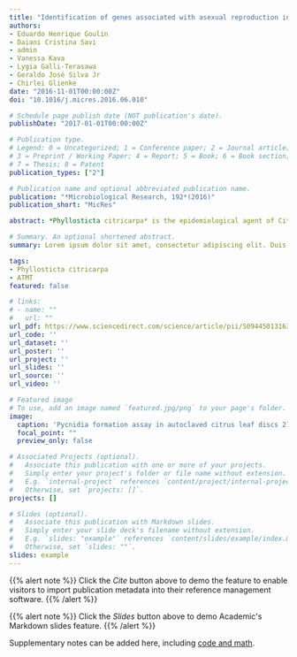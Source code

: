 ```yaml
---
title: "Identification of genes associated with asexual reproduction in Phyllosticta citricarpa mutants obtained through Agrobacterium tumefaciens transformation"
authors:
- Eduardo Henrique Goulin
- Daiani Cristina Savi
- admin
- Vanessa Kava
- Lygia Galli-Terasawa
- Geraldo José Silva Jr
- Chirlei Glienke
date: "2016-11-01T00:00:00Z"
doi: "10.1016/j.micres.2016.06.010"

# Schedule page publish date (NOT publication's date).
publishDate: "2017-01-01T00:00:00Z"

# Publication type.
# Legend: 0 = Uncategorized; 1 = Conference paper; 2 = Journal article;
# 3 = Preprint / Working Paper; 4 = Report; 5 = Book; 6 = Book section;
# 7 = Thesis; 8 = Patent
publication_types: ["2"]

# Publication name and optional abbreviated publication name.
publication: "*Microbiological Research, 192*(2016)"
publication_short: "MicRes"

abstract: *Phyllosticta citricarpa* is the epidemiological agent of Citrus Black Spot (CBS) disease, which is responsible for large economic losses worldwide. CBS is characterized by the presence of spores (pycnidiospores) in dark lesions of fruit, which are also responsible for short distance dispersal of the disease. The identification of genes involved in asexual reproduction of *P. citricarpa* can be an alternative for directional disease control. We analyzed a library of mutants obtained through *Agrobacterium tumefaciens* transformation system, looking for alterations in growth and reproductive structure formation. Two mutant strains were found to have lost the ability to form pycnidia. The flanking T-DNA insertion regions were identified on *P. citricarpa* genome by using blast analysis and further gene prediction. The predicted genes containing the T-DNA insertions were identified as Spindle Poison Sensitivity Scp3, Ion Transport protein, and Cullin Binding proteins. The Ion Transport and Cullin Binding proteins are known to be correlated with sexual and asexual reproduction in fungi; however, the exact mechanism by which these proteins act on spore formation in *P. citricarpa* needs to be better characterized. The Scp3 proteins are suggested here for the first time as being associated with asexual reproduction in fungus. This protein is associated with microtubule formation, and as microtubules play an essential role as spindle machinery for chromosome segregation and cytokinesis, insertions in this gene can lead to abnormal formations, such as that observed here in *P. citricarpa*. We suggest these genes as new targets for fungicide development and CBS disease control, by iRNA.

# Summary. An optional shortened abstract.
summary: Lorem ipsum dolor sit amet, consectetur adipiscing elit. Duis posuere tellus ac convallis placerat. Proin tincidunt magna sed ex sollicitudin condimentum.

tags:
- Phyllosticta citricarpa
- ATMT
featured: false

# links:
# - name: ""
#   url: ""
url_pdf: https://www.sciencedirect.com/science/article/pii/S0944501316302002
url_code: ''
url_dataset: ''
url_poster: ''
url_project: ''
url_slides: ''
url_source: ''
url_video: ''

# Featured image
# To use, add an image named `featured.jpg/png` to your page's folder. 
image:
  caption: 'Pycnidia formation assay in autoclaved citrus leaf discs 21 days after inoculation with Phyllosticta citricarpa wild type and mutant strains.'
  focal_point: ""
  preview_only: false

# Associated Projects (optional).
#   Associate this publication with one or more of your projects.
#   Simply enter your project's folder or file name without extension.
#   E.g. `internal-project` references `content/project/internal-project/index.md`.
#   Otherwise, set `projects: []`.
projects: []

# Slides (optional).
#   Associate this publication with Markdown slides.
#   Simply enter your slide deck's filename without extension.
#   E.g. `slides: "example"` references `content/slides/example/index.md`.
#   Otherwise, set `slides: ""`.
slides: example
---
```


{{% alert note %}}
Click the *Cite* button above to demo the feature to enable visitors to import publication metadata into their reference management software.
{{% /alert %}}

{{% alert note %}}
Click the *Slides* button above to demo Academic's Markdown slides feature.
{{% /alert %}}

Supplementary notes can be added here, including [code and math](https://sourcethemes.com/academic/docs/writing-markdown-latex/).